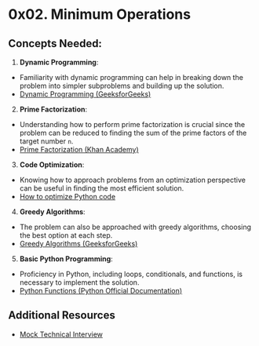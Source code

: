 # 0x02. Minimum Operations
## Concepts Needed:

1. **Dynamic Programming**:

- Familiarity with dynamic programming can help in breaking down the problem into simpler subproblems and building up the solution.
- [Dynamic Programming (GeeksforGeeks)](https://www.geeksforgeeks.org/dynamic-programming/)
2. **Prime Factorization**:

- Understanding how to perform prime factorization is crucial since the problem can be reduced to finding the sum of the prime factors of the target number `n`.
- [Prime Factorization (Khan Academy)](https://www.khanacademy.org/math/pre-algebra/pre-algebra-factors-multiples/pre-algebra-prime-factorization-prealg/v/prime-factorization)
3. **Code Optimization**:

- Knowing how to approach problems from an optimization perspective can be useful in finding the most efficient solution.
- [How to optimize Python code](https://stackify.com/how-to-optimize-python-code/)
4. **Greedy Algorithms**:

- The problem can also be approached with greedy algorithms, choosing the best option at each step.
- [Greedy Algorithms (GeeksforGeeks)](https://www.geeksforgeeks.org/greedy-algorithms/)
5. **Basic Python Programming**:

- Proficiency in Python, including loops, conditionals, and functions, is necessary to implement the solution.
- [Python Functions (Python Official Documentation)](https://docs.python.org/3/tutorial/controlflow.html#defining-functions)
## Additional Resources

- [Mock Technical Interview](https://www.youtube.com/watch?feature=shared&v=h4i4kjwncoU)
